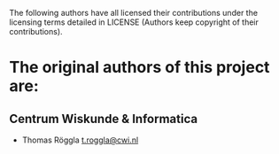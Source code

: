 The following authors have all licensed their contributions under the licensing
terms detailed in LICENSE (Authors keep copyright of their contributions).

# The original authors of this project are:

## Centrum Wiskunde & Informatica

* Thomas Röggla <t.roggla@cwi.nl>
